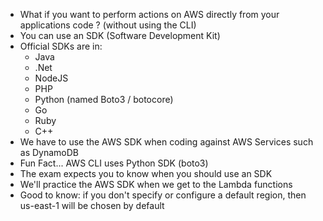 - What if you want to perform actions on AWS directly from your applications code ? (without using the CLI)
- You can use an SDK (Software Development Kit)
- Official SDKs are in:
	- Java
	- .Net
	- NodeJS
	- PHP
	- Python (named Boto3 / botocore)
	- Go
	- Ruby
	- C++
- We have to use the AWS SDK when coding against AWS Services such as DynamoDB
- Fun Fact... AWS CLI uses Python SDK (boto3)
- The exam expects you to know when you should use an SDK
- We'll practice the AWS SDK when we get to the Lambda functions
- Good to know: if you don't specify or configure a default region, then us-east-1 will be chosen by default